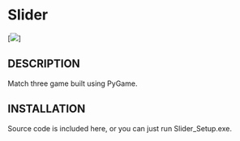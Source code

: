 Slider
======

[![][Icon]]

## DESCRIPTION

Match three game built using PyGame.

## INSTALLATION

Source code is included here, or you can just run Slider_Setup.exe.

[Icon]: http://suttree.com/images/Slider.gif
